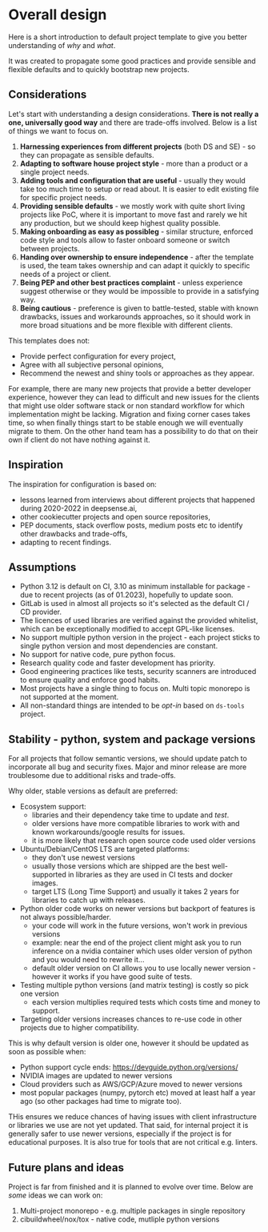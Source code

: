 # **Overall design**

Here is a short introduction to default project template to give you better understanding of _why_ and _what_.

It was created to propagate some good practices and provide sensible and flexible defaults and to quickly bootstrap new projects.

## Considerations
Let's start with understanding a design considerations. **There is not really a one, universally good way** and there are trade-offs involved. Below is a list of things we want to focus on.

1. **Harnessing experiences from different projects** (both DS and SE) - so they can propagate as sensible defaults.
1. **Adapting to software house project style** - more than a product or a single project needs.
1. **Adding tools and configuration that are useful** - usually they would take too much time to setup or read about. It is easier to edit existing file for specific project needs.
1. **Providing sensible defaults** - we mostly work with quite short living projects like PoC, where it is important to move fast and rarely we hit any production, but we should keep highest quality possible.
1. **Making onboarding as easy as possibleg** - similar structure, enforced code style and tools allow to faster onboard someone or switch between projects.
1. **Handing over ownership to ensure independence** - after the template is used, the team takes ownership and can adapt it quickly to specific needs of a project or client.
1. **Being PEP and other best practices complaint** - unless experience suggest otherwise or they would be impossible to provide in a satisfying way.
1. **Being cautious** - preference is given to battle-tested, stable with known drawbacks, issues and workarounds approaches, so it should work in more broad situations and be more flexible with different clients.

This templates does not:
- Provide perfect configuration for every project,
- Agree with all subjective personal opinions,
- Recommend the newest and shiny tools or approaches as they appear.

For example, there are many new projects that provide a better developer experience, however they can lead to difficult and new issues for the clients that might use older software stack or non standard workflow for which implementation might be lacking. Migration and fixing corner cases takes time, so when finally things start to be stable enough we will eventually migrate to them.
On the other hand team has a possibility to do that on their own if client do not have nothing against it.

## Inspiration

The inspiration for configuration is based on:

- lessons learned from interviews about different projects that happened during 2020-2022 in deepsense.ai,
- other cookiecutter projects and open source repositories,
- PEP documents, stack overflow posts, medium posts etc to identify other drawbacks and trade-offs,
- adapting to recent findings.

## Assumptions

- Python 3.12 is default on CI, 3.10 as minimum installable for package - due to recent projects (as of 01.2023), hopefully to update soon.
- GitLab is used in almost all projects so it's selected as the default CI / CD provider.
- The licences of used libraries are verified against the provided whitelist, which can be exceptionally modified to accept GPL-like licenses.
- No support multiple python version in the project - each project sticks to single python version and most dependencies are constant.
- No support for native code, pure python focus.
- Research quality code and faster development has priority.
- Good engineering practices like tests, security scanners are introduced to ensure quality and enforce good habits.
- Most projects have a single thing to focus on. Multi topic monorepo is not supported at the moment.
- All non-standard things are intended to be _opt-in_ based on `ds-tools` project.

## Stability - python, system and package versions

For all projects that follow semantic versions, we should update patch to incorporate all bug and security fixes.
Major and minor release are more troublesome due to additional risks and trade-offs.

Why older, stable versions as default are preferred:
- Ecosystem support:
  - libraries and their dependency take time to update and _test_. 
  - older versions have more compatible libraries to work with and known workarounds/google results for issues.
  - it is more likely that research open source code used older versions
- Ubuntu/Debian/CentOS LTS are targeted platforms:
  - they don't use newest versions
  - usually those versions which are shipped are the best well-supported in libraries as they are used in CI tests and docker images.
  - target LTS (Long Time Support) and usually it takes 2 years for libraries to catch up with releases.
- Python older code works on newer versions but backport of features is not always possible/harder.
  - your code will work in the future versions, won't work in previous versions
  - example: near the end of the project client might ask you to run inference on a nvidia container which uses older version of python and you would need to rewrite it...
  - default older version on CI allows you to use locally newer version - however it works if you have good suite of tests.
- Testing multiple python versions (and matrix testing) is costly so pick one version
  - each version multiplies required tests which costs time and money to support.
- Targeting older versions increases chances to re-use code in other projects due to higher compatibility.

This is why default version is older one, however it should be updated as soon as possible when:
- Python support cycle ends: https://devguide.python.org/versions/
- NVIDIA images are updated to newer versions
- Cloud providers such as AWS/GCP/Azure moved to newer versions
- most popular packages (numpy, pytorch etc) moved at least half a year ago (so other packages had time to migrate too).

THis ensures we reduce chances of having issues with client infrastructure or libraries we use are not yet updated.
That said, for internal project it is generally safer to use newer versions, especially if the project is for educational purposes.
It is also true for tools that are not critical e.g. linters.


## Future plans and ideas

Project is far from finished and it is planned to evolve over time. Below are _some_ ideas we can work on:

1. Multi-project monorepo - e.g. multiple packages in single repository
1. cibuildwheel/nox/tox - native code, mutliple python versions
